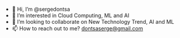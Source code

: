 - 👋 Hi, I’m @sergedontsa
- 👀 I’m interested in Cloud Computing, ML and AI
- 💞️ I’m looking to collaborate on New Technology Trend, AI and ML
- 📫 How to reach out to me? dontsaserge@gmail.com

<!---
sergedontsa/sergedontsa is a ✨ special ✨ repository because its `README.md` (this file) appears on your GitHub profile.
You can click the Preview link to take a look at your changes.
--->
